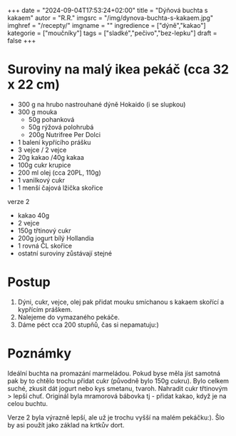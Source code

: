 
+++
date = "2024-09-04T17:53:24+02:00"
title = "Dýňová buchta s kakaem"
autor = "R.R."
imgsrc = "/img/dynova-buchta-s-kakaem.jpg"
imghref = "/recepty/"
imgname = ""
ingredience = ["dýně","kakao"]
kategorie = ["moučníky"]
tags = ["sladké","pečivo","bez-lepku"]
draft = false
+++


# Suroviny na malý ikea pekáč (cca 32 x 22 cm)
- 300 g na hrubo nastrouhané dýně Hokaido (i se slupkou)
- 300 g mouka 
    - 50g pohanková
    - 50g rýžová polohrubá
    - 200g Nutrifree Per Dolci
- 1 balení kypřícího prášku    
- 3 vejce / 2 vejce 
- 20g kakao /40g kakaa
- 100g cukr krupice
- 200 ml olej (cca 20PL, 110g)   
- 1 vanilkový cukr
- 1 menší čajová lžička skořice

verze 2
- kakao 40g
- 2 vejce
- 150g třtinový cukr
- 200g jogurt bílý Hollandia
- 1 rovná ČL skořice
- ostatní suroviny zůstávají stejné

# Postup
1. Dýni, cukr, vejce, olej pak  přidat mouku smíchanou s kakaem skořící a kypřícím práškem.
2. Nalejeme do vymazaného pekáče.
3. Dáme péct cca 200 stupňů, čas si nepamatuju:)


# Poznámky
Ideální buchta na promazání marmeládou. Pokud byse měla jíst samotná pak by to chtělo trochu přidat cukr (původně bylo 150g cukru).
Bylo celkem suché, zkusit dát jogurt nebo kys smetanu, tvaroh. Nahradit cukr třtinovým > lepší chuť.
Originál byla mramorová bábovka tj - přidat kakao, když je na celou buchtu. 

Verze 2 byla výrazně lepší, ale už je trochu vyšší na malém pekáčku:). Šlo by asi použít jako základ na krtkův dort.

<!-- --> 
